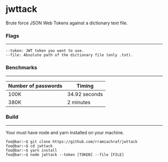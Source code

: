 # jwttack
Brute force JSON Web Tokens against a dictionary text file.

### Flags
---
```
--token: JWT token you want to use.
--file: Absolute path of the dictionary file (only .txt).
```

### Benchmarks
---
| Number of passwords      | Timing |
| ----------- | ----------- |
| 100K      | 34.92 seconds       |
| 380K      | 2 minutes |


### Build
---
Your must have node and yarn installed on your machine.
```
foo@bar:~$ git clone https://github.com/rramiachraf/jwttack
foo@bar:~$ cd jwttack
foo@bar:~$ yarn install
foo@bar:~$ node jwttack --token [TOKEN] --file [FILE]
```

